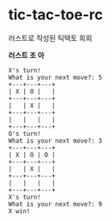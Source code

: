 # tic-tac-toe-rc

러스트로 작성된 틱택토
희희

**러스트 조 아** 

```
X's turn!
What is your next move?: 5
+---+---+---+
| X | O |   |
+---+---+---+
|   | X |   |
+---+---+---+
|   |   |   |
+---+---+---+
O's turn!
What is your next move?: 3
+---+---+---+
| X | O | O |
+---+---+---+
|   | X |   |
+---+---+---+
|   |   |   |
+---+---+---+
X's turn!
What is your next move?: 9
X win!
```
